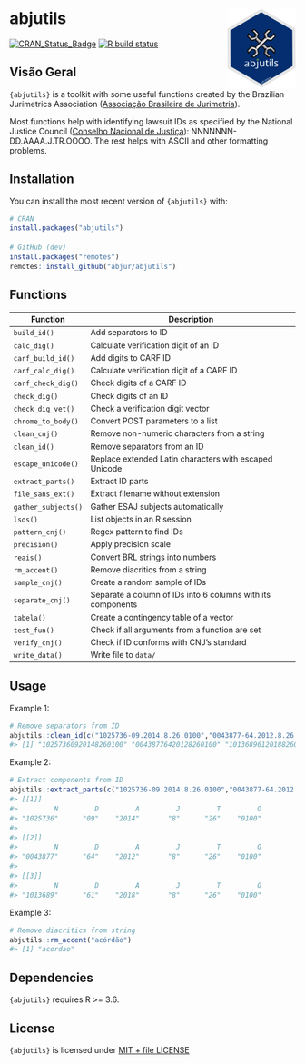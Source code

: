 
<!-- README.md is generated from README.Rmd. Please edit that file -->

# abjutils <a href='http://abjur.github.io/abjutils/'><img src='man/figures/logo.png' align="right" height="138.5" /></a>

<!-- badges: start -->

[![CRAN_Status_Badge](https://www.r-pkg.org/badges/version/abjutils)](https://cran.r-project.org/package=abjutils)
[![R build
status](https://github.com/abjur/abjutils/workflows/R-CMD-check/badge.svg)](https://github.com/abjur/abjutils/actions)
<!-- badges: end -->

## Visão Geral

`{abjutils}` is a toolkit with some useful functions created by the
Brazilian Jurimetrics Association ([Associação Brasileira de
Jurimetria](https://abj.org.br/)).

Most functions help with identifying lawsuit IDs as specified by the
National Justice Council ([Conselho Nacional de
Justiça](https://www.cnj.jus.br/programas-e-acoes/numeracao-unica/documentos/)):
NNNNNNN-DD.AAAA.J.TR.OOOO. The rest helps with ASCII and other
formatting problems.

## Installation

You can install the most recent version of `{abjutils}` with:

``` r
# CRAN
install.packages("abjutils")

# GitHub (dev)
install.packages("remotes")
remotes::install_github("abjur/abjutils")
```

## Functions

| Function            | Description                                                 |
|---------------------|-------------------------------------------------------------|
| `build_id()`        | Add separators to ID                                        |
| `calc_dig()`        | Calculate verification digit of an ID                       |
| `carf_build_id()`   | Add digits to CARF ID                                       |
| `carf_calc_dig()`   | Calculate verification digit of a CARF ID                   |
| `carf_check_dig()`  | Check digits of a CARF ID                                   |
| `check_dig()`       | Check digits of an ID                                       |
| `check_dig_vet()`   | Check a verification digit vector                           |
| `chrome_to_body()`  | Convert POST parameters to a list                           |
| `clean_cnj()`       | Remove non-numeric characters from a string                 |
| `clean_id()`        | Remove separators from an ID                                |
| `escape_unicode()`  | Replace extended Latin characters with escaped Unicode      |
| `extract_parts()`   | Extract ID parts                                            |
| `file_sans_ext()`   | Extract filename without extension                          |
| `gather_subjects()` | Gather ESAJ subjects automatically                          |
| `lsos()`            | List objects in an R session                                |
| `pattern_cnj()`     | Regex pattern to find IDs                                   |
| `precision()`       | Apply precision scale                                       |
| `reais()`           | Convert BRL strings into numbers                            |
| `rm_accent()`       | Remove diacritics from a string                             |
| `sample_cnj()`      | Create a random sample of IDs                               |
| `separate_cnj()`    | Separate a column of IDs into 6 columns with its components |
| `tabela()`          | Create a contingency table of a vector                      |
| `test_fun()`        | Check if all arguments from a function are set              |
| `verify_cnj()`      | Check if ID conforms with CNJ’s standard                    |
| `write_data()`      | Write file to `data/`                                       |

## Usage

Example 1:

``` r
# Remove separators from ID
abjutils::clean_id(c("1025736-09.2014.8.26.0100","0043877-64.2012.8.26.0100","1013689-61.2018.8.26.0100"))
#> [1] "10257360920148260100" "00438776420128260100" "10136896120188260100"
```

Example 2:

``` r
# Extract components from ID
abjutils::extract_parts(c("1025736-09.2014.8.26.0100","0043877-64.2012.8.26.0100","1013689-61.2018.8.26.0100"))
#> [[1]]
#>         N         D         A         J         T         O 
#> "1025736"      "09"    "2014"       "8"      "26"    "0100" 
#> 
#> [[2]]
#>         N         D         A         J         T         O 
#> "0043877"      "64"    "2012"       "8"      "26"    "0100" 
#> 
#> [[3]]
#>         N         D         A         J         T         O 
#> "1013689"      "61"    "2018"       "8"      "26"    "0100"
```

Example 3:

``` r
# Remove diacritics from string
abjutils::rm_accent("acórdão")
#> [1] "acordao"
```

## Dependencies

`{abjutils}` requires R \>= 3.6.

## License

`{abjutils}` is licensed under [MIT + file
LICENSE](https://github.com/abjur/abjutils/blob/master/LICENSE)
